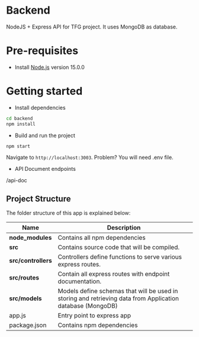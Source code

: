 # Backend

NodeJS + Express API for TFG project. It uses MongoDB as database.

# Pre-requisites

- Install [Node.js](https://nodejs.org/en/) version 15.0.0

# Getting started

- Install dependencies

```sh
cd backend
npm install
```

- Build and run the project

```
npm start
```

Navigate to `http://localhost:3003`. Problem? You will need .env file.

- API Document endpoints

/api-doc

## Project Structure

The folder structure of this app is explained below:

| Name                | Description                                                                                                |
| ------------------- | ---------------------------------------------------------------------------------------------------------- |
| **node_modules**    | Contains all npm dependencies                                                                              |
| **src**             | Contains source code that will be compiled.                                                                |
| **src/controllers** | Controllers define functions to serve various express routes.                                              |
| **src/routes**      | Contain all express routes with endpoint documentation.                                                    |
| **src/models**      | Models define schemas that will be used in storing and retrieving data from Application database (MongoDB) |
| app.js              | Entry point to express app                                                                                 |
| package.json        | Contains npm dependencies   
